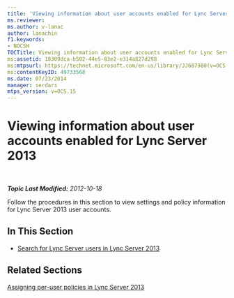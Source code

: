 ```yaml
---
title: 'Viewing information about user accounts enabled for Lync Server'
ms.reviewer: 
ms.author: v-lanac
author: lanachin
f1.keywords:
- NOCSH
TOCTitle: Viewing information about user accounts enabled for Lync Server 2013
ms:assetid: 18309dca-b502-44e5-83e2-e314a827d298
ms:mtpsurl: https://technet.microsoft.com/en-us/library/JJ687980(v=OCS.15)
ms:contentKeyID: 49733568
ms.date: 07/23/2014
manager: serdars
mtps_version: v=OCS.15
---
```


<div data-xmlns="http://www.w3.org/1999/xhtml">

<div class="topic" data-xmlns="http://www.w3.org/1999/xhtml" data-msxsl="urn:schemas-microsoft-com:xslt" data-cs="https://msdn.microsoft.com/">

<div data-asp="https://msdn2.microsoft.com/asp">

# Viewing information about user accounts enabled for Lync Server 2013

</div>

<div id="mainSection">

<div id="mainBody">

<span> </span>

_**Topic Last Modified:** 2012-10-18_

Follow the procedures in this section to view settings and policy information for Lync Server 2013 user accounts.

<div>

## In This Section

  - [Search for Lync Server users in Lync Server 2013](lync-server-2013-search-for-lync-server-users.md)

</div>

<div>

## Related Sections

[Assigning per-user policies in Lync Server 2013](lync-server-2013-assigning-per-user-policies.md)

</div>

</div>

<span> </span>

</div>

</div>

</div>

